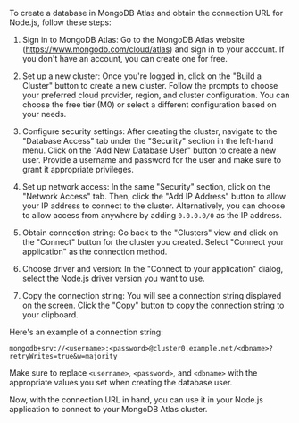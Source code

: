 To create a database in MongoDB Atlas and obtain the connection URL for Node.js, follow these steps:

1. Sign in to MongoDB Atlas: Go to the MongoDB Atlas website (https://www.mongodb.com/cloud/atlas) and sign in to your account. If you don't have an account, you can create one for free.

2. Set up a new cluster: Once you're logged in, click on the "Build a Cluster" button to create a new cluster. Follow the prompts to choose your preferred cloud provider, region, and cluster configuration. You can choose the free tier (M0) or select a different configuration based on your needs.

3. Configure security settings: After creating the cluster, navigate to the "Database Access" tab under the "Security" section in the left-hand menu. Click on the "Add New Database User" button to create a new user. Provide a username and password for the user and make sure to grant it appropriate privileges.

4. Set up network access: In the same "Security" section, click on the "Network Access" tab. Then, click the "Add IP Address" button to allow your IP address to connect to the cluster. Alternatively, you can choose to allow access from anywhere by adding `0.0.0.0/0` as the IP address.

5. Obtain connection string: Go back to the "Clusters" view and click on the "Connect" button for the cluster you created. Select "Connect your application" as the connection method.

6. Choose driver and version: In the "Connect to your application" dialog, select the Node.js driver version you want to use.

7. Copy the connection string: You will see a connection string displayed on the screen. Click the "Copy" button to copy the connection string to your clipboard.

Here's an example of a connection string:

```
mongodb+srv://<username>:<password>@cluster0.example.net/<dbname>?retryWrites=true&w=majority
```

Make sure to replace `<username>`, `<password>`, and `<dbname>` with the appropriate values you set when creating the database user.

Now, with the connection URL in hand, you can use it in your Node.js application to connect to your MongoDB Atlas cluster.

